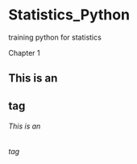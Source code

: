 # Statistics_Python
training python for statistics

Chapter 1

## This is an <h2> tag
###### This is an <h6> tag
